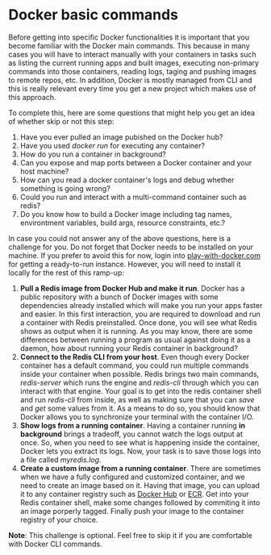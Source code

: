 # Docker basic commands 

Before getting into specific Docker functionalities it is important that you become familiar with the Docker main commands. This because in many cases you will have to interact manually with your containers in tasks such as listing the current running apps and built images, executing non-primary commands into those containers, reading logs, taging and pushing images to remote repos, etc. In addition, Docker is mostly managed from CLI and this is really relevant every time you get a new project which makes use of this approach.

To complete this, here are some questions that might help you get an idea of whether skip or not this step:
1. Have you ever pulled an image pubished on the Docker hub?
2. Have you used *docker run* for executing any container?
3. How do you run a container in background?
4. Can you expose and map ports between a Docker container and your host machine?
5. How can you read a docker container's logs and debug whether something is going wrong?
6. Could you run and interact with a multi-command container such as redis? 
7.  Do you know how to build a Docker image including tag names, environtment variables, build args, resource constraints, etc.?

In case you could not answer any of the above questions, here is a challenge for you. Do not forget that Docker needs to be installed on your machine. If you prefer to avoid this for now, login into [play-with-docker.com](https://labs.play-with-docker.com/) for getting a ready-to-run instance. However, you will need to install it locally for the rest of this ramp-up:

1. **Pull a Redis image from Docker Hub and make it run**. Docker has a public repository with a bunch of Docker images with some dependencies already installed which will make you run your apps faster and easier. In this first interaction, you are required to download and run a container with Redis preinstalled. Once done, you will see what Redis shows as output when it is running. As you may know, there are some differences between running a program as usual against doing it as a daemon, how about running your Redis container in background?
2. **Connect to the Redis CLI from your host**. Even though every Docker container has a default command, you could run multiple commands inside your container when possible. Redis brings two main commands, *redis-server* which runs the engine and *redis-cli* through which you can interact with that engine. Your goal is to get into the redis container shell and run *redis-cli* from inside, as well as making sure that you can *save* and *get* some values from it. As a means to do so, you should know that Docker allows you to synchronize your terminal with the container I/O.
3. **Show logs from a running container**. Having a container running **in background** brings a tradeoff, you cannot watch the logs output at once. So, when you need to see what is happening inside the container, Docker lets you extract its logs. Now, your task is to save those logs into a file called *myredis.log*. 
4. **Create a custom image from a running container**. There are sometimes when we have a fully configured and customized container, and we need to create an image based on it. Having that image, you can upload it to any container registry such as [Docker Hub](https://hub.docker.com/) or [ECR](https://aws.amazon.com/es/ecr/). Get into your Redis container shell, make some changes followed by commiting it into an image porperly tagged. Finally push your image to the container registry of your choice.

**Note**: This challenge is optional. Feel free to skip it if you are comfortable with Docker CLI commands.